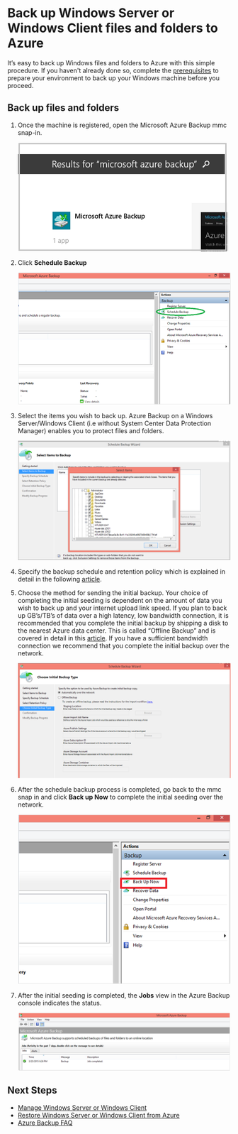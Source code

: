 <properties
   pageTitle="Back up Windows Server or Windows Client files and folders to Azure | Microsoft Azure"
   description="Backup a Windows Server or Windows Client to Azure with this simple procedure. You can backup Windows files and folders to the cloud in a few easy steps."
   services="backup"
   documentationCenter=""
   authors="Jim-Parker"
   manager="jwhit"
   editor=""
   keywords="windows server backup; backup windows server"/>

<tags
   ms.service="backup"
   ms.workload="storage-backup-recovery"
     ms.tgt_pltfrm="na"
     ms.devlang="na"
     ms.topic="article"
     ms.date="01/22/2016"
     ms.author="jimpark;"/>

# Back up Windows Server or Windows Client files and folders to Azure
It’s easy to back up Windows files and folders to Azure with this simple procedure. If you haven't already done so, complete the [prerequisites](backup-configure-vault.md#before-you-start) to prepare your environment to back up your Windows machine before you proceed.

## Back up files and folders
1. Once the machine is registered, open the Microsoft Azure Backup mmc snap-in.

    ![Search result](./media/backup-azure-backup-windows-server/result.png)

2. Click **Schedule Backup**

    ![Schedule a Windows Server Backup](./media/backup-azure-backup-windows-server/schedulebackup.png)

3. Select the items you wish to back up. Azure Backup on a Windows Server/Windows Client (i.e without System Center Data Protection Manager) enables you to protect files and folders.

    ![Items for Windows Server Backup](./media/backup-azure-backup-windows-server/items.png)

4. Specify the backup schedule and retention policy which is explained in detail in the following [article](backup-azure-backup-cloud-as-tape.md).

5. Choose the method for sending the initial backup. Your choice of completing the initial seeding is dependent on the amount of data you wish to back up and your internet upload link speed. If you plan to back up GB’s/TB’s of data over a high latency, low bandwidth connection, it is recommended that you complete the initial backup by shipping a disk to the nearest Azure data center. This is called “Offline Backup” and is covered in detail in this [article](backup-azure-backup-import-export.md). If you have a sufficient bandwidth connection we recommend that you complete the initial backup over the network.

    ![Initial Windows Server backup](./media/backup-azure-backup-windows-server/initialbackup.png)

6. After the schedule backup process is completed, go back to the mmc snap in and click **Back up Now** to complete the initial seeding over the network.

    ![Windows Server backup now](./media/backup-azure-backup-windows-server/backupnow.png)

7. After the initial seeding is completed, the **Jobs** view in the Azure Backup console indicates the status.

    ![IR complete](./media/backup-azure-backup-windows-server/ircomplete.png)


## Next Steps
* [Manage Windows Server or Windows Client](backup-azure-manage-windows-server.md)
* [Restore Windows Server or Windows Client from Azure](backup-azure-restore-windows-server.md)
* [Azure Backup FAQ](backup-azure-backup-faq.md)

